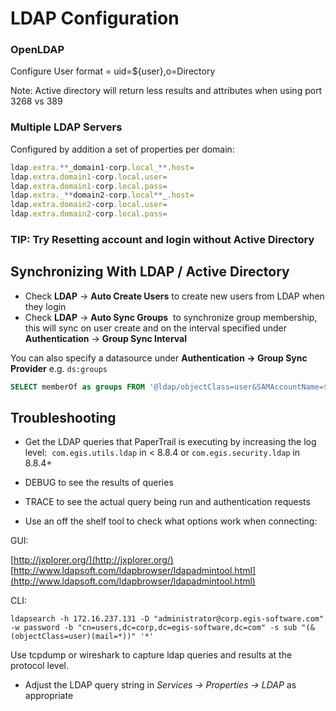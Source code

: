 # LDAP Configuration  

### OpenLDAP 

Configure User format = uid=${user},o=Directory

Note: Active directory will return less results and attributes when using port 3268 vs 389

### Multiple LDAP Servers

Configured by addition a set of properties per domain:

```javascript
ldap.extra.**_domain1-corp.local_**.host=  
ldap.extra.domain1-corp.local.user=  
ldap.extra.domain1-corp.local.pass=  
ldap.extra._**domain2-corp.local**_.host=  
ldap.extra.domain2-corp.local.user=  
ldap.extra.domain2-corp.local.pass=  
```
### TIP: Try Resetting account and login without Active Directory

## Synchronizing With LDAP / Active Directory

*  Check **LDAP** -> **Auto Create Users**  to create new users from LDAP when they login  
*  Check **LDAP** -> **Auto Sync Groups**  to synchronize group membership, this will sync on user create and on the interval specified under **Authentication** -> **Group Sync Interval**  

You can also specify a datasource under **Authentication -> Group Sync Provider** e.g. `ds:groups`

```sql
SELECT memberOf as groups FROM '@ldap/objectClass=user&SAMAccountName=${filter}
```

## Troubleshooting

*   Get the LDAP queries that PaperTrail is executing by increasing the log level:  `com.egis.utils.ldap` in < 8.8.4 or `com.egis.security.ldap` in 8.8.4+

*  DEBUG to see the results of queries  
*  TRACE to see the actual query being run and authentication requests  
*  Use an off the shelf tool to check what options work when connecting:

GUI:  

[http://jxplorer.org/](http://jxplorer.org/)  
[http://www.ldapsoft.com/ldapbrowser/ldapadmintool.html](http://www.ldapsoft.com/ldapbrowser/ldapadmintool.html)  

CLI:  

```shell
ldapsearch -h 172.16.237.131 -D "administrator@corp.egis-software.com" -w password -b "cn=users,dc=corp,dc=egis-software,dc=com" -s sub "(&(objectClass=user)(mail=*))" '*'
```  

Use tcpdump or wireshark to capture ldap queries and results at the protocol level.  

*   Adjust the LDAP query string in _Services -> Properties -> LDAP_ as appropriate
